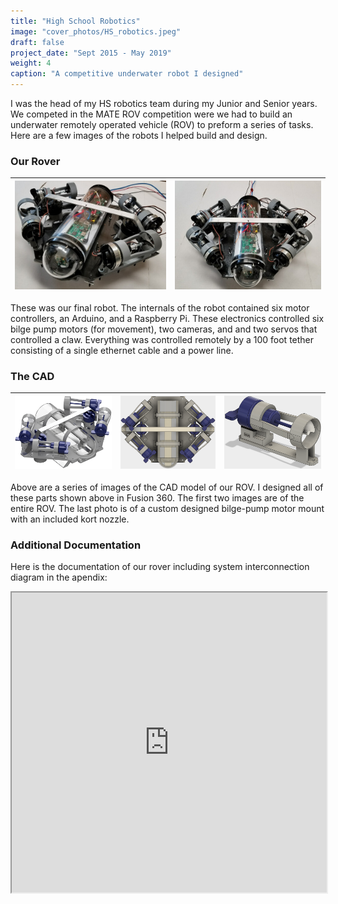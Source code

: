 ```yaml
---
title: "High School Robotics"
image: "cover_photos/HS_robotics.jpeg"
draft: false
project_date: "Sept 2015 - May 2019"
weight: 4
caption: "A competitive underwater robot I designed"
---
```


I was the head of my HS robotics team during my Junior and Senior years. We competed in the MATE ROV competition were we had to build an underwater remotely operated vehicle (ROV) to preform a series of tasks. Here are a few images of the robots I helped build and design.

### Our Rover

|!["Rover Image 1"](rover1.jpeg)|!["Rover Image 2"](rover2.jpeg)|
|:-:|:-:|

These was our final robot. The internals of the robot contained six motor controllers, an Arduino, and a Raspberry Pi. These electronics controlled six bilge pump motors (for movement), two cameras, and and two servos that controlled a claw. Everything was controlled remotely by a 100 foot tether consisting of a single ethernet cable and a power line.

### The CAD

|!["Rover CAD 1"](render1.png)|!["Rover CAD 2"](render2.png)|!["Rover CAD 3"](render3.png)|
|:-:|:-:|:-:|

Above are a series of images of the CAD model of our ROV. I designed all of these parts shown above in Fusion 360. The first two images are of the entire ROV. The last photo is of a custom designed bilge-pump motor mount with an included kort nozzle.  

### Additional Documentation

Here is the documentation of our rover including system interconnection diagram in the apendix:



 <iframe src="https://drive.google.com/file/d/1r7BppwwdW1QOp6NFa28JWK8Mzj42UPR7/preview" width="100%" height="480" allow="autoplay"></iframe>